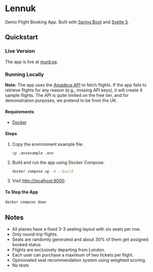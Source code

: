 # Lennuk

Demo Flight Booking App. Built with [Spring Boot](https://spring.io/projects/spring-boot) and [Svelte 5](https://svelte.dev/docs/svelte/overview).

## Quickstart

### Live Version

The app is live at [murd.ee](https://murd.ee).

### Running Locally

**Note:** The app uses the [Amadeus API](https://developers.amadeus.com/) to fetch flights. If the app fails to retrieve flights for any reason (e.g., missing API keys), it will create 4 sample flights. The API is quite limited on the free tier, and for demonstration purposes, we pretend to be from the UK.

#### Requirements

- [Docker](https://docs.docker.com/get-started/get-docker/)

#### Steps

1. Copy the environment example file:

   ```bash
   cp .envexample .env
   ```

2. Build and run the app using Docker Compose:

   ```bash
   docker compose up -d --build
   ```

3. Visit [http://localhost:8000](http://localhost:8000).

#### To Stop the App

```bash
docker compose down
```

## Notes

- All planes have a fixed 3-3 seating layout with six seats per row.
- Only round-trip flights.
- Seats are randomly generated and about 30% of them get assigned booked status
- Flights are exclusively departing from London.
- Each user can purchase a maximum of two tickets per flight.
- Opinionated seat recommendation system using weighted scoring.
- No tests
